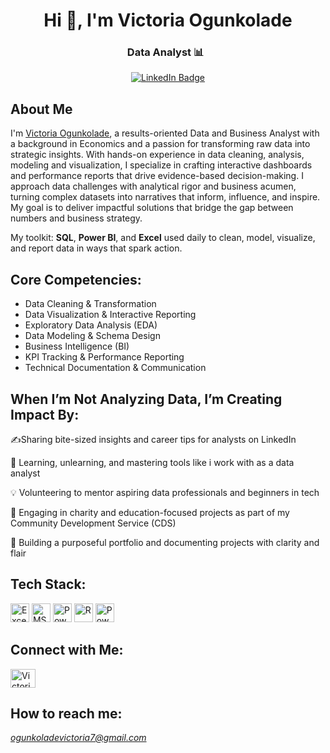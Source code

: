 <h1 align="center">Hi 👋, I'm Victoria Ogunkolade</h1>
<div align="center">
<h3>Data Analyst 📊 &nbsp;
</div>

<p align="center">
  <a href="https://www.linkedin.com/in/victoriaogunkolade">
    <img src="https://img.shields.io/badge/LinkedIn-0077B5?style=for-the-badge&logo=linkedin&logoColor=white" alt="LinkedIn Badge"/>
  </a>
</p>

## About Me

I'm [Victoria Ogunkolade](https://www.linkedin.com/in/victoriaogunkolade), a results-oriented Data and Business Analyst with a background in Economics and a passion for transforming raw data into strategic insights. With hands-on experience in data cleaning, analysis, modeling and visualization, I specialize in crafting interactive dashboards and performance reports that drive evidence-based decision-making. I approach data challenges with analytical rigor and business acumen, turning complex datasets into narratives that inform, influence, and inspire. My goal is to deliver impactful solutions that bridge the gap between numbers and business strategy.



My toolkit: **SQL**, **Power BI**, and **Excel** used daily to clean, model, visualize, and report data in ways that spark action.

## Core Competencies:
- Data Cleaning & Transformation  
- Data Visualization & Interactive Reporting 
- Exploratory Data Analysis (EDA)   
- Data Modeling & Schema Design 
- Business Intelligence (BI)
- KPI Tracking & Performance Reporting 
- Technical Documentation & Communication

## When I’m Not Analyzing Data, I’m Creating Impact By:
✍️Sharing bite-sized insights and career tips for analysts on LinkedIn 

🔁 Learning, unlearning, and mastering tools like i work with as a data analyst

💡  Volunteering to mentor aspiring data professionals and beginners in tech

💜 Engaging in charity and education-focused projects as part of my Community Development Service (CDS)

📁 Building a purposeful portfolio and documenting projects with clarity and flair

## Tech Stack:
<p align="left"> 
  <img src="https://img.shields.io/badge/Excel-217346?style=flat&logo=microsoft-excel&logoColor=white" alt="Excel" height="30"/>
  <img src="https://img.shields.io/badge/MS%20SQL%20Server-CC2927?style=flat&logo=microsoft-sql-server&logoColor=white" alt="MS SQL Server" height="30"/>
  <img src="https://img.shields.io/badge/Power%20BI-F2C811?style=flat&logo=powerbi&logoColor=black" alt="Power BI" height="30"/>
  <img src="https://img.shields.io/badge/R-276DC3?style=flat&logo=r&logoColor=white" alt="R" height="30"/>
  <img src="https://img.shields.io/badge/Power%20Query-008272?style=flat&logo=microsoft&logoColor=white" alt="Power Query" height="30"/>
</p>

## Connect with Me:
<p align="left">
  <a href="https://www.linkedin.com/in/victoriaogunkolade" target="_blank">
    <img align="center" src="https://raw.githubusercontent.com/rahuldkjain/github-profile-readme-generator/master/src/images/icons/Social/linked-in-alt.svg" alt=" Victoria Ogunkolade | LinkedIn" height="30" width="40" />
  </a>
</p>

## How to reach me:
*ogunkoladevictoria7@gmail.com*
